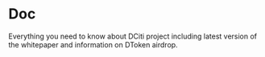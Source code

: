 # Doc
Everything you need to know about DCiti project including latest version of the whitepaper and information on DToken airdrop. 
